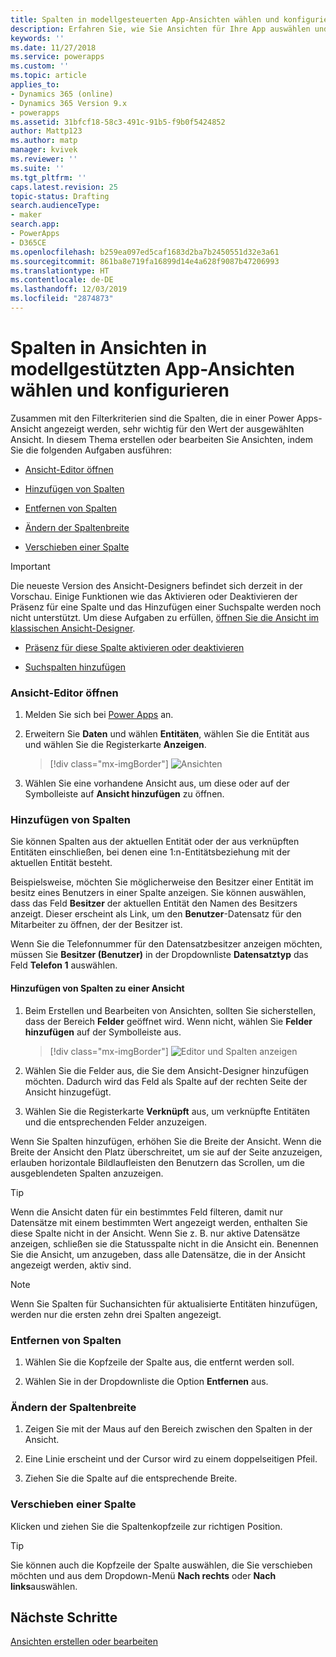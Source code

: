 ```yaml
---
title: Spalten in modellgesteuerten App-Ansichten wählen und konfigurieren Power Apps | Microsoft-Dokumentation
description: Erfahren Sie, wie Sie Ansichten für Ihre App auswählen und konfigurieren
keywords: ''
ms.date: 11/27/2018
ms.service: powerapps
ms.custom: ''
ms.topic: article
applies_to:
- Dynamics 365 (online)
- Dynamics 365 Version 9.x
- powerapps
ms.assetid: 31bfcf18-58c3-491c-91b5-f9b0f5424852
author: Mattp123
ms.author: matp
manager: kvivek
ms.reviewer: ''
ms.suite: ''
ms.tgt_pltfrm: ''
caps.latest.revision: 25
topic-status: Drafting
search.audienceType:
- maker
search.app:
- PowerApps
- D365CE
ms.openlocfilehash: b259ea097ed5caf1683d2ba7b2450551d32e3a61
ms.sourcegitcommit: 861ba8e719fa16899d14e4a628f9087b47206993
ms.translationtype: HT
ms.contentlocale: de-DE
ms.lasthandoff: 12/03/2019
ms.locfileid: "2874873"
---
```

# <a name="choose-and-configure-columns-in-model-driven-app-views"></a>Spalten in Ansichten in modellgestützten App-Ansichten wählen und konfigurieren

<a name="BKMK_ChooseAndConfigureColumns"></a>   

 Zusammen mit den Filterkriterien sind die Spalten, die in einer Power Apps-Ansicht angezeigt werden, sehr wichtig für den Wert der ausgewählten Ansicht. In diesem Thema erstellen oder bearbeiten Sie Ansichten, indem Sie die folgenden Aufgaben ausführen:  

-   [Ansicht-Editor öffnen](choose-and-configure-columns.md#open-the-view-editor)  
   
-   [Hinzufügen von Spalten](choose-and-configure-columns.md#BKMK_AddColumns)  
  
-   [Entfernen von Spalten](choose-and-configure-columns.md#BKMK_RemoveColumns)  
  
-   [Ändern der Spaltenbreite](choose-and-configure-columns.md#BKMK_ChangeColumnWidth)  
  
-   [Verschieben einer Spalte](choose-and-configure-columns.md#BKMK_MoveAColumns)  
    
  > [!IMPORTANT]
  > Die neueste Version des Ansicht-Designers befindet sich derzeit in der Vorschau. Einige Funktionen wie das Aktivieren oder Deaktivieren der Präsenz für eine Spalte und das Hinzufügen einer Suchspalte werden noch nicht unterstützt. Um diese Aufgaben zu erfüllen, [öffnen Sie die Ansicht im klassischen Ansicht-Designer](/dynamics365/customer-engagement/customize/create-and-edit-views#open-the-classic-view-designer).
  >  -   [Präsenz für diese Spalte aktivieren oder deaktivieren](/dynamics365/customer-engagement/customize/choose-and-configure-columns#BKMK_EnableOrDisablePresence)  
  >
  >  -   [Suchspalten hinzufügen](/dynamics365/customer-engagement/customize/choose-and-configure-columns#BKMK_AddFindColumns) 



### <a name="open-the-view-editor"></a>Ansicht-Editor öffnen

1.  Melden Sie sich bei [Power Apps](https://make.powerapps.com/?utm_source=padocs&utm_medium=linkinadoc&utm_campaign=referralsfromdoc) an.  

2.  Erweitern Sie **Daten** und wählen **Entitäten**, wählen Sie die Entität aus und wählen Sie die Registerkarte **Anzeigen**. 

    > [!div class="mx-imgBorder"] 
    > ![Ansichten](media/available-views.png)

3. Wählen Sie eine vorhandene Ansicht aus, um diese oder auf der Symbolleiste auf **Ansicht hinzufügen** zu öffnen. 

<a name="BKMK_AddColumns"></a>   
### <a name="add-columns"></a>Hinzufügen von Spalten  
 Sie können Spalten aus der aktuellen Entität oder der aus verknüpften Entitäten einschließen, bei denen eine 1:n-Entitätsbeziehung mit der aktuellen Entität besteht.  
  
 Beispielsweise, möchten Sie möglicherweise den Besitzer einer Entität im besitz eines Benutzers in einer Spalte anzeigen. Sie können auswählen, dass das Feld **Besitzer** der aktuellen Entität den Namen des Besitzers anzeigt. Dieser erscheint als Link, um den **Benutzer**-Datensatz für den Mitarbeiter zu öffnen, der der Besitzer ist.  
  
 Wenn Sie die Telefonnummer für den Datensatzbesitzer anzeigen möchten, müssen Sie **Besitzer (Benutzer)** in der Dropdownliste **Datensatztyp** das Feld **Telefon 1** auswählen.  
  
#### <a name="add-columns-to-views"></a>Hinzufügen von Spalten zu einer Ansicht  
  
1.  Beim Erstellen und Bearbeiten von Ansichten, sollten Sie sicherstellen, dass der Bereich **Felder** geöffnet wird. Wenn nicht, wählen Sie **Felder hinzufügen** auf der Symbolleiste aus. 

    > [!div class="mx-imgBorder"] 
    > ![Editor und Spalten anzeigen](media/fields-drawer-view-designer.png)

2.  Wählen Sie die Felder aus, die Sie dem Ansicht-Designer hinzufügen möchten. Dadurch wird das Feld als Spalte auf der rechten Seite der Ansicht hinzugefügt.

3.  Wählen Sie die Registerkarte **Verknüpft** aus, um verknüpfte Entitäten und die entsprechenden Felder anzuzeigen.
  
 Wenn Sie Spalten hinzufügen, erhöhen Sie die Breite der Ansicht. Wenn die Breite der Ansicht den Platz überschreitet, um sie auf der Seite anzuzeigen, erlauben horizontale Bildlaufleisten den Benutzern das Scrollen, um die ausgeblendeten Spalten anzuzeigen.  
  
> [!TIP]
>  Wenn die Ansicht daten für ein bestimmtes Feld filteren, damit nur Datensätze mit einem bestimmten Wert angezeigt werden, enthalten Sie diese Spalte nicht in der Ansicht. Wenn Sie z. B. nur aktive Datensätze anzeigen, schließen sie die Statusspalte nicht in die Ansicht ein. Benennen Sie die Ansicht, um anzugeben, dass alle Datensätze, die in der Ansicht angezeigt werden, aktiv sind.  
  
> [!NOTE]
>  Wenn Sie Spalten für Suchansichten für aktualisierte Entitäten hinzufügen, werden nur die ersten zehn drei Spalten angezeigt.  
  
<a name="BKMK_RemoveColumns"></a>   
### <a name="remove-columns"></a>Entfernen von Spalten  
  
1.  Wählen Sie die Kopfzeile der Spalte aus, die entfernt werden soll.  
  
2.  Wählen Sie in der Dropdownliste die Option **Entfernen** aus.  
  
<a name="BKMK_ChangeColumnWidth"></a>   
### <a name="change-column-width"></a>Ändern der Spaltenbreite  
  
1.  Zeigen Sie mit der Maus auf den Bereich zwischen den Spalten in der Ansicht.  
  
2.  Eine Linie erscheint und der Cursor wird zu einem doppelseitigen Pfeil.  
  
3.  Ziehen Sie die Spalte auf die entsprechende Breite.  
  
<a name="BKMK_MoveAColumns"></a>   
### <a name="move-a-column"></a>Verschieben einer Spalte  
  
Klicken und ziehen Sie die Spaltenkopfzeile zur richtigen Position.
  
> [!TIP]
>   Sie können auch die Kopfzeile der Spalte auswählen, die Sie verschieben möchten und aus dem Dropdown-Menü **Nach rechts** oder **Nach links**auswählen.  


  
## <a name="next-steps"></a>Nächste Schritte
[Ansichten erstellen oder bearbeiten](create-edit-views.md)

